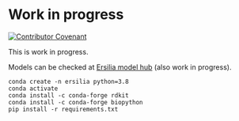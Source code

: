 # Work in progress
[![Contributor Covenant](https://img.shields.io/badge/Contributor%20Covenant-v2.0%20adopted-ff69b4.svg)](code_of_conduct.md)

This is work in progress.

Models can be checked at [Ersilia model hub](ersilia-os.blogspot.com) (also work in progress).

```shell script
conda create -n ersilia python=3.8
conda activate
conda install -c conda-forge rdkit
conda install -c conda-forge biopython
pip install -r requirements.txt
```


